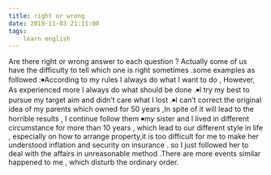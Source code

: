 ```yaml
---
title: right or wrong
date: 2019-11-03 21:11:00
tags:
    learn english
---
```

Are there right or wrong answer to each question ? Actually some of us have the difficulty to tell which one is right sometimes .some examples as followed :￭According to my rules I always do what I want to do , However, As experienced more I always do what should be done .￭I try my best to pursue my target aim and didn’t care what I lost .￭I can’t correct the original idea of my parents which owned for 50 years ,In spite of it will lead to the horrible results , I continue follow them ￭my sister and I lived in different circumstance for more than 10 years , which lead to our different style in life , especially on how to arrange property,it is too difficult for me to make her understood inflation and security on insurance . so I just followed her to deal with the affairs in unreasonable method .There are more events similar happened to me , which disturb the ordinary order. 